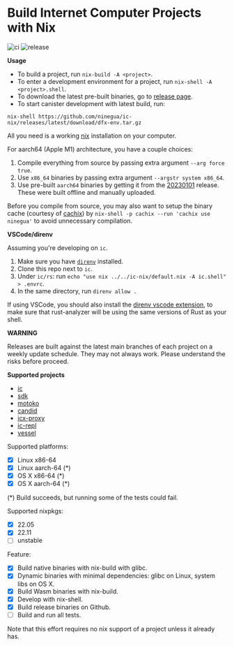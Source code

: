 # Build Internet Computer Projects with Nix

![ci](https://github.com/ninegua/ic-nix/actions/workflows/ci.yml/badge.svg?branch=main)
![release](https://github.com/ninegua/ic-nix/actions/workflows/release.yml/badge.svg)

**Usage**

- To build a project, run `nix-build -A <project>`.
- To enter a development environment for a project, run `nix-shell -A <project>.shell`.
- To download the latest pre-built binaries, go to [release page](https://github.com/ninegua/ic-nix/releases/latest).
- To start canister development with latest build, run:
```
nix-shell https://github.com/ninegua/ic-nix/releases/latest/download/dfx-env.tar.gz
```

All you need is a working [nix] installation on your computer.

For aarch64 (Apple M1) architecture, you have a couple choices:

1. Compile everything from source by passing extra argument `--arg force true`.
2. Use `x86_64` binaries by passing extra argument `--argstr system x86_64`.
3. Use pre-built `aarch64` binaries by getting it from the [20230101](https://github.com/ninegua/ic-nix/releases/tag/20230101) release. These were built offline and manually uploaded.

Before you compile from source, you may also want to setup the binary cache (courtesy of [cachix]) by `nix-shell -p cachix --run 'cachix use ninegua'` to avoid unnecessary compilation.

**VSCode/direnv**

Assuming you're developing on `ic`.

1. Make sure you have [`direnv`](https://direnv.net/) installed.
1. Clone this repo next to `ic`.
2. Under `ic/rs`: run `echo "use nix ../../ic-nix/default.nix -A ic.shell" > .envrc`. 
3. In the same directory, run `direnv allow .`

If using VSCode, you should also install the [direnv vscode extension](https://marketplace.visualstudio.com/items?itemName=mkhl.direnv), to make sure that rust-analyzer will be using the same versions of Rust as your shell.

**WARNING**

Releases are built against the latest main branches of each project on a weekly update schedule. They may not always work. Please understand the risks before proceed.

**Supported projects**

 - [ic]
 - [sdk]
 - [motoko]
 - [candid]
 - [icx-proxy]
 - [ic-repl]
 - [vessel]

Supported platforms:

- [x] Linux x86-64
- [x] Linux aarch-64 (*)
- [x] OS X x86-64 (*)
- [x] OS X aarch-64 (*)

(*) Build succeeds, but running some of the tests could fail.

Supported nixpkgs:

- [x] 22.05
- [x] 22.11
- [ ] unstable

Feature:

- [x] Build native binaries with nix-build with glibc.
- [x] Dynamic binaries with minimal dependencies: glibc on Linux, system libs on OS X.
- [x] Build Wasm binaries with nix-build.
- [x] Develop with nix-shell.
- [x] Build release binaries on Github.
- [ ] Build and run all tests.

Note that this effort requires no nix support of a project unless it already has.

[nix]: https://nixos.org/download.html
[ic]: https://github.com/dfinity/ic
[sdk]: https://github.com/dfinity/sdk
[motoko]: https://github.com/dfinity/motoko
[cachix]: https://github.com/cachix/cachix
[candid]: https://github.com/dfinity/candid
[icx-proxy]: https://github.com/dfinity/icx-proxy
[ic-repl]: https://github.com/chenyan2002/ic-repl
[vessel]: https://github.com/dfinity/vessel
